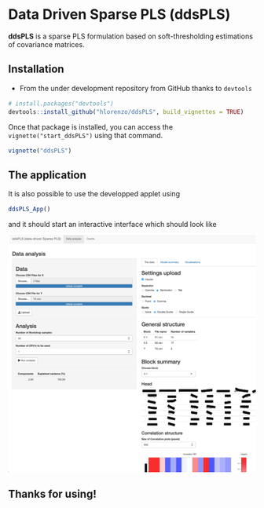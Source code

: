 # Data Driven Sparse PLS (**ddsPLS**)

**ddsPLS** is a sparse PLS formulation based on soft-thresholding estimations of covariance matrices.

## Installation

  * From the under development repository from GitHub thanks to `devtools`

  ```r
  # install.packages("devtools")
  devtools::install_github("hlorenzo/ddsPLS", build_vignettes = TRUE)
  ```
  
Once that package is installed, you can access the `vignette("start_ddsPLS")` using that command.

  ```r
  vignette("ddsPLS")
  ```

## The application

It is also possible to use the developped applet using 

  ```r
  ddsPLS_App()
  ```

and it should start an interactive interface which should look like

![](inst/extdata/appCrop.png)

## Thanks for using!
